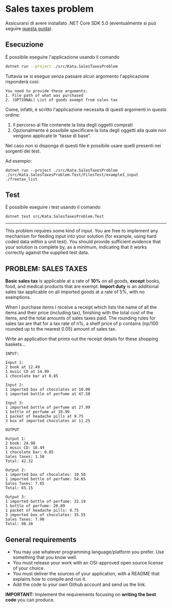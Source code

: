 # Sales taxes problem

Assicurarsi di avere installato .NET Core SDK 5.0 (eventualmente si può seguire [questa guida](https://docs.microsoft.com/en-us/dotnet/core/install/)).

## Esecuzione

È possibile eseguire l'applicazione usando il comando
```bash
dotnet run --project ./src/Kata.SalesTaxesProblem
```
Tuttavia se si esegue senza passare alcun argomento l'applicazione risponderà così:
```
You need to provide these arguments:
1. File path of what was purchased
2. (OPTIONAL) List of goods exempt from sales tax
```

Come, infatti, è scritto l'applicazione necessita di questi argomenti in questo ordine:
1. Il percorso al file contenete la lista degli oggetti comprati
2. Opzionalmente è possibile specificare la lista degli oggetti alla quale non vengono applicate le “tasse di base”.

Nel caso non si disponga di questi file è possibile usare quelli presenti nei sorgenti dei test.

Ad esempio:
```
dotnet run --project ./src/Kata.SalesTaxesProblem ./src/Kata.SalesTaxesProblem.Test/FilesTest/example3_input ./freetax_list
```

## Test
È possibile eseguire i test usando il comando
```
dotnet test src/Kata.SalesTaxesProblem.Test
```
---

This problem requires some kind of input. You are free to implement any mechanism for feeding input into your solution (for example, using hard coded data within a unit test). You should provide sufficient evidence that your solution is complete by, as a minimum, indicating that it works correctly against the supplied test data.

## PROBLEM: SALES TAXES

**Basic sales tax** is applicable at a rate of **10%** on all goods, **except** books, food, and medical products that are exempt. **Import duty** is an additional sales tax applicable on all imported goods at a rate of 5%, with no exemptions.

When I purchase items I receive a receipt which lists the name of all the items and their price (including tax), finishing with the total cost of the items, and the total amounts of sales taxes paid. The rounding rules for sales tax are that for a tax rate of n%, a shelf price of p contains (np/100 rounded up to the nearest 0.05) amount of sales tax.

Write an application that prints out the receipt details for these shopping baskets...

```
INPUT:

Input 1:
2 book at 12.49
1 music CD at 14.99
1 chocolate bar at 0.85

Input 2:
1 imported box of chocolates at 10.00
1 imported bottle of perfume at 47.50

Input 3:
1 imported bottle of perfume at 27.99
1 bottle of perfume at 18.99
1 packet of headache pills at 9.75
3 box of imported chocolates at 11.25

OUTPUT

Output 1:
2 book: 24.98
1 music CD: 16.49
1 chocolate bar: 0.85
Sales Taxes: 1.50
Total: 42.32

Output 2:
1 imported box of chocolates: 10.50
1 imported bottle of perfume: 54.65
Sales Taxes: 7.65
Total: 65.15

Output 3:
1 imported bottle of perfume: 32.19
1 bottle of perfume: 20.89
1 packet of headache pills: 9.75
3 imported box of chocolates: 35.55
Sales Taxes: 7.90
Total: 98.38
```

## General requirements
- You may use whatever programming language/platform you prefer. Use something that you know well.
- You must release your work with an OSI-approved open source license of your choice.
- You must deliver the sources of your application, with a README that explains how to compile and run it.
- Add the code to your own Github account and send us the link.

**IMPORTANT:**  Implement the requirements focusing on **writing the best code** you can produce.


